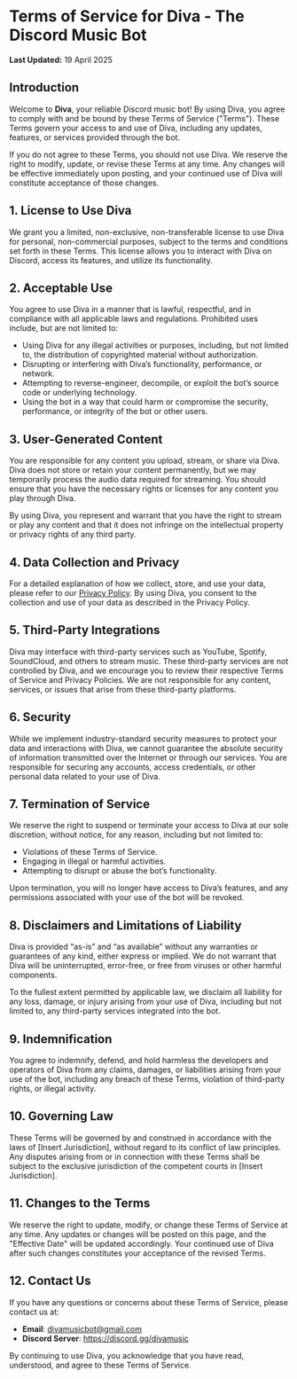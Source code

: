 # Terms of Service for Diva - The Discord Music Bot

**Last Updated:** 19 April 2025

## Introduction

Welcome to **Diva**, your reliable Discord music bot! By using Diva, you agree to comply with and be bound by these Terms of Service ("Terms"). These Terms govern your access to and use of Diva, including any updates, features, or services provided through the bot.

If you do not agree to these Terms, you should not use Diva. We reserve the right to modify, update, or revise these Terms at any time. Any changes will be effective immediately upon posting, and your continued use of Diva will constitute acceptance of those changes.

## 1. License to Use Diva

We grant you a limited, non-exclusive, non-transferable license to use Diva for personal, non-commercial purposes, subject to the terms and conditions set forth in these Terms. This license allows you to interact with Diva on Discord, access its features, and utilize its functionality.

## 2. Acceptable Use

You agree to use Diva in a manner that is lawful, respectful, and in compliance with all applicable laws and regulations. Prohibited uses include, but are not limited to:

- Using Diva for any illegal activities or purposes, including, but not limited to, the distribution of copyrighted material without authorization.
- Disrupting or interfering with Diva’s functionality, performance, or network.
- Attempting to reverse-engineer, decompile, or exploit the bot’s source code or underlying technology.
- Using the bot in a way that could harm or compromise the security, performance, or integrity of the bot or other users.

## 3. User-Generated Content

You are responsible for any content you upload, stream, or share via Diva. Diva does not store or retain your content permanently, but we may temporarily process the audio data required for streaming. You should ensure that you have the necessary rights or licenses for any content you play through Diva.

By using Diva, you represent and warrant that you have the right to stream or play any content and that it does not infringe on the intellectual property or privacy rights of any third party.

## 4. Data Collection and Privacy

For a detailed explanation of how we collect, store, and use your data, please refer to our [Privacy Policy](https://github.com/Diva-Development/Documents/blob/main/privacy-policy.md). By using Diva, you consent to the collection and use of your data as described in the Privacy Policy.

## 5. Third-Party Integrations

Diva may interface with third-party services such as YouTube, Spotify, SoundCloud, and others to stream music. These third-party services are not controlled by Diva, and we encourage you to review their respective Terms of Service and Privacy Policies. We are not responsible for any content, services, or issues that arise from these third-party platforms.

## 6. Security

While we implement industry-standard security measures to protect your data and interactions with Diva, we cannot guarantee the absolute security of information transmitted over the Internet or through our services. You are responsible for securing any accounts, access credentials, or other personal data related to your use of Diva.

## 7. Termination of Service

We reserve the right to suspend or terminate your access to Diva at our sole discretion, without notice, for any reason, including but not limited to:

- Violations of these Terms of Service.
- Engaging in illegal or harmful activities.
- Attempting to disrupt or abuse the bot’s functionality.

Upon termination, you will no longer have access to Diva’s features, and any permissions associated with your use of the bot will be revoked.

## 8. Disclaimers and Limitations of Liability

Diva is provided “as-is” and “as available” without any warranties or guarantees of any kind, either express or implied. We do not warrant that Diva will be uninterrupted, error-free, or free from viruses or other harmful components.

To the fullest extent permitted by applicable law, we disclaim all liability for any loss, damage, or injury arising from your use of Diva, including but not limited to, any third-party services integrated into the bot.

## 9. Indemnification

You agree to indemnify, defend, and hold harmless the developers and operators of Diva from any claims, damages, or liabilities arising from your use of the bot, including any breach of these Terms, violation of third-party rights, or illegal activity.

## 10. Governing Law

These Terms will be governed by and construed in accordance with the laws of [Insert Jurisdiction], without regard to its conflict of law principles. Any disputes arising from or in connection with these Terms shall be subject to the exclusive jurisdiction of the competent courts in [Insert Jurisdiction].

## 11. Changes to the Terms

We reserve the right to update, modify, or change these Terms of Service at any time. Any updates or changes will be posted on this page, and the "Effective Date" will be updated accordingly. Your continued use of Diva after such changes constitutes your acceptance of the revised Terms.

## 12. Contact Us

If you have any questions or concerns about these Terms of Service, please contact us at:

- **Email**: divamusicbot@gmail.com
- **Discord Server**: https://discord.gg/divamusic

By continuing to use Diva, you acknowledge that you have read, understood, and agree to these Terms of Service.
